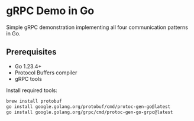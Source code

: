# gRPC Demo in Go

Simple gRPC demonstration implementing all four communication patterns in Go.

## Prerequisites

- Go 1.23.4+
- Protocol Buffers compiler
- gRPC tools

Install required tools:
```bash
brew install protobuf
go install google.golang.org/protobuf/cmd/protoc-gen-go@latest
go install google.golang.org/grpc/cmd/protoc-gen-go-grpc@latest
```


